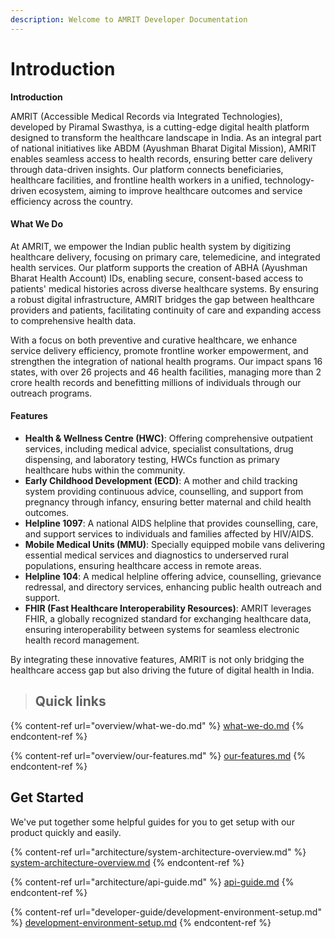 ```yaml
---
description: Welcome to AMRIT Developer Documentation
---
```


# Introduction

**Introduction**

AMRIT (Accessible Medical Records via Integrated Technologies), developed by Piramal Swasthya, is a cutting-edge digital health platform designed to transform the healthcare landscape in India. As an integral part of national initiatives like ABDM (Ayushman Bharat Digital Mission), AMRIT enables seamless access to health records, ensuring better care delivery through data-driven insights. Our platform connects beneficiaries, healthcare facilities, and frontline health workers in a unified, technology-driven ecosystem, aiming to improve healthcare outcomes and service efficiency across the country.

#### **What We Do**

At AMRIT, we empower the Indian public health system by digitizing healthcare delivery, focusing on primary care, telemedicine, and integrated health services. Our platform supports the creation of ABHA (Ayushman Bharat Health Account) IDs, enabling secure, consent-based access to patients' medical histories across diverse healthcare systems. By ensuring a robust digital infrastructure, AMRIT bridges the gap between healthcare providers and patients, facilitating continuity of care and expanding access to comprehensive health data.

With a focus on both preventive and curative healthcare, we enhance service delivery efficiency, promote frontline worker empowerment, and strengthen the integration of national health programs. Our impact spans 16 states, with over 26 projects and 46 health facilities, managing more than 2 crore health records and benefitting millions of individuals through our outreach programs.

#### **Features**

* **Health & Wellness Centre (HWC)**: Offering comprehensive outpatient services, including medical advice, specialist consultations, drug dispensing, and laboratory testing, HWCs function as primary healthcare hubs within the community.
* **Early Childhood Development (ECD)**: A mother and child tracking system providing continuous advice, counselling, and support from pregnancy through infancy, ensuring better maternal and child health outcomes.
* **Helpline 1097**: A national AIDS helpline that provides counselling, care, and support services to individuals and families affected by HIV/AIDS.
* **Mobile Medical Units (MMU)**: Specially equipped mobile vans delivering essential medical services and diagnostics to underserved rural populations, ensuring healthcare access in remote areas.
* **Helpline 104**: A medical helpline offering advice, counselling, grievance redressal, and directory services, enhancing public health outreach and support.
* **FHIR (Fast Healthcare Interoperability Resources)**: AMRIT leverages FHIR, a globally recognized standard for exchanging healthcare data, ensuring interoperability between systems for seamless electronic health record management.

By integrating these innovative features, AMRIT is not only bridging the healthcare access gap but also driving the future of digital health in India.

> ## Quick links

{% content-ref url="overview/what-we-do.md" %}
[what-we-do.md](overview/what-we-do.md)
{% endcontent-ref %}

{% content-ref url="overview/our-features.md" %}
[our-features.md](overview/our-features.md)
{% endcontent-ref %}

## Get Started

We've put together some helpful guides for you to get setup with our product quickly and easily.

{% content-ref url="architecture/system-architecture-overview.md" %}
[system-architecture-overview.md](architecture/system-architecture-overview.md)
{% endcontent-ref %}

{% content-ref url="architecture/api-guide.md" %}
[api-guide.md](architecture/api-guide.md)
{% endcontent-ref %}

{% content-ref url="developer-guide/development-environment-setup.md" %}
[development-environment-setup.md](developer-guide/development-environment-setup.md)
{% endcontent-ref %}
